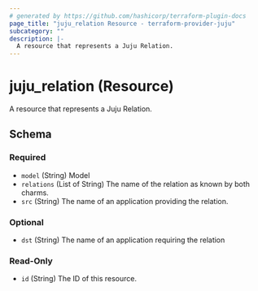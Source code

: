 ```yaml
---
# generated by https://github.com/hashicorp/terraform-plugin-docs
page_title: "juju_relation Resource - terraform-provider-juju"
subcategory: ""
description: |-
  A resource that represents a Juju Relation.
---
```


# juju_relation (Resource)

A resource that represents a Juju Relation.



<!-- schema generated by tfplugindocs -->
## Schema

### Required

- `model` (String) Model
- `relations` (List of String) The name of the relation as known by both charms.
- `src` (String) The name of an application providing the relation.

### Optional

- `dst` (String) The name of an application requiring the relation

### Read-Only

- `id` (String) The ID of this resource.


